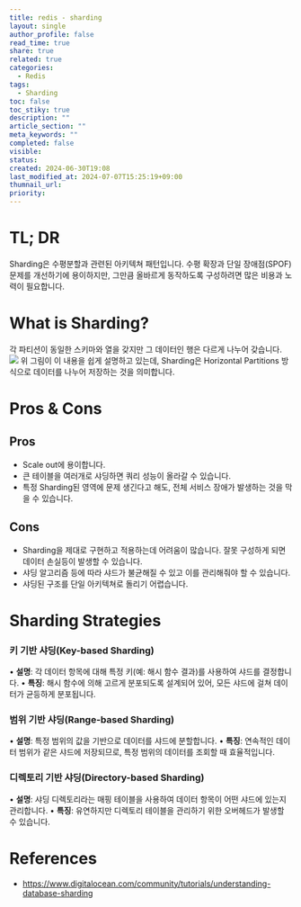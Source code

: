 ```yaml
---
title: redis - sharding
layout: single
author_profile: false
read_time: true
share: true
related: true
categories:
  - Redis
tags:
  - Sharding
toc: false
toc_stiky: true
description: ""
article_section: ""
meta_keywords: ""
completed: false
visible: 
status: 
created: 2024-06-30T19:08
last_modified_at: 2024-07-07T15:25:19+09:00
thumnail_url: 
priority: 
---
```

# TL; DR
Sharding은 수평분할과 관련된 아키텍쳐 패턴입니다.
수평 확장과 단일 장애점(SPOF) 문제를 개선하기에 용이하지만, 그만큼 올바르게 동작하도록 구성하려면 많은 비용과 노력이 필요합니다.
# What is Sharding?
각 파티션이 동일한 스키마와 열을 갖지만 그 데이터인 행은 다르게 나누어 갖습니다.
![](https://i.imgur.com/8nXGQga.png)
위 그림이 이 내용을 쉽게 설명하고 있는데, Sharding은 Horizontal Partitions 방식으로 데이터를 나누어 저장하는 것을 의미합니다.

# Pros & Cons
## Pros
- Scale out에 용이합니다.
- 큰 테이블을 여러개로 샤딩하면 쿼리 성능이 올라갈 수 있습니다.
- 특정 Sharding된 영역에 문제 생긴다고 해도, 전체 서비스 장애가 발생하는 것을 막을 수 있습니다.
## Cons
- Sharding을 제대로 구현하고 적용하는데 어려움이 많습니다. 잘못 구성하게 되면 데이터 손실등이 발생할 수 있습니다.
- 샤딩 알고리즘 등에 따라 샤드가 불균해질 수 있고 이를 관리해줘야 할 수 있습니다.
- 샤딩된 구조를 단일 아키텍쳐로 돌리기 어렵습니다.

# Sharding Strategies
### 키 기반 샤딩(Key-based Sharding)
• **설명**: 각 데이터 항목에 대해 특정 키(예: 해시 함수 결과)를 사용하여 샤드를 결정합니다.
• **특징**: 해시 함수에 의해 고르게 분포되도록 설계되어 있어, 모든 샤드에 걸쳐 데이터가 균등하게 분포됩니다.
### 범위 기반 샤딩(Range-based Sharding)
• **설명**: 특정 범위의 값을 기반으로 데이터를 샤드에 분할합니다.
• **특징**: 연속적인 데이터 범위가 같은 샤드에 저장되므로, 특정 범위의 데이터를 조회할 때 효율적입니다.
### 디렉토리 기반 샤딩(Directory-based Sharding)
• **설명**: 샤딩 디렉토리라는 매핑 테이블을 사용하여 데이터 항목이 어떤 샤드에 있는지 관리합니다.
• **특징**: 유연하지만 디렉토리 테이블을 관리하기 위한 오버헤드가 발생할 수 있습니다.

# References
- https://www.digitalocean.com/community/tutorials/understanding-database-sharding